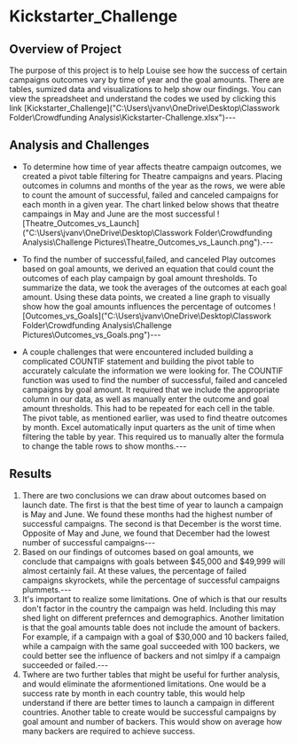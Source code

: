 # Kickstarter_Challenge
## **Overview of Project**
The purpose of this project is to help Louise see how the success of certain campaigns outcomes vary by time of year and the goal amounts. There are tables, sumized data and visualizations to help show our findings. You can view the spreadsheet and understand the codes we used by clicking this link [Kickstarter_Challenge]("C:\Users\jvanv\OneDrive\Desktop\Classwork Folder\Crowdfunding Analysis\Kickstarter-Challenge.xlsx")---

## **Analysis and Challenges**
- To determine how time of year affects theatre campaign outcomes, we created a pivot table filtering for Theatre campaigns and years. Placing outcomes in columns and months of the year as the rows, we were able to count the amount of successful, failed and canceled campaigns for each month in a given year. The chart linked below shows that theatre campaings in May and June are the most successful ![Theatre_Outcomes_vs_Launch]("C:\Users\jvanv\OneDrive\Desktop\Classwork Folder\Crowdfunding Analysis\Challenge Pictures\Theatre_Outcomes_vs_Launch.png").---

- To find the number of successful,failed, and canceled Play outcomes based on goal amounts, we derived an equation that could count the outcomes of each play campaign by goal amount thresholds. To summarize the data, we took the averages of the outcomes at each goal amount. Using these data points, we created a line graph to visually show how the goal amounts influences the percentage of outcomes ![Outcomes_vs_Goals]("C:\Users\jvanv\OneDrive\Desktop\Classwork Folder\Crowdfunding Analysis\Challenge Pictures\Outcomes_vs_Goals.png")---
- A couple challenges that were encountered included building a complicated COUNTIF statement and building the pivot table to accurately calculate the information we were looking for. The COUNTIF function was used to find the number of successful, failed and canceled campaigns by goal amount. It required that we include the appropriate column in our data, as well as manually enter the outcome and goal amount thresholds. This had to be repeated for each cell in the table. The pivot table, as mentioned earlier, was used to find theatre outcomes by month. Excel automatically input quarters as the unit of time when filtering the table by year. This required us to manually alter the formula to change the table rows to show months.---

## **Results**
1. There are two conclusions we can draw about outcomes based on launch date. The first is that the best time of year to launch a campaign is May and June. We found these months had the highest number of successful campaigns. The second is that December is the worst time. Opposite of May and June, we found that December had the lowest number of successful campaigns---
2. Based on our findings of outcomes based on goal amounts, we conclude that campaigns with goals between $45,000 and $49,999 will almost certainly fail. At these values, the percentage of failed campaigns skyrockets, while the percentage of successful campaigns plummets.---
3. It's important to realize some limitations. One of which is that our results don't factor in the country the campaign was held. Including this may shed light on different prefernces and demographics. Another limitation is that the goal amounts table does not include the amount of backers. For example, if a campaign with a goal of $30,000 and 10 backers failed, while a campaign with the same goal succeeded with 100 backers, we could better see the influence of backers and not simlpy if a campaign succeeded or failed.---
4. Twhere are two further tables that might be useful for further analysis, and would eliminate the aformentioned limitations. One would be a success rate by month in each country table, this would help understand if there are better times to launch a campaign in different countries. Another table to create would be successful campaigns by goal amount and number of backers. This would show on average how many backers are required to achieve success.
